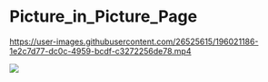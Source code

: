 # Picture_in_Picture_Page



https://user-images.githubusercontent.com/26525615/196021186-1e2c7d77-dc0c-4959-bcdf-c3272256de78.mp4



![](https://pbs.twimg.com/media/FfHXvt1WQAEEY9a?format=jpg&name=large)
















